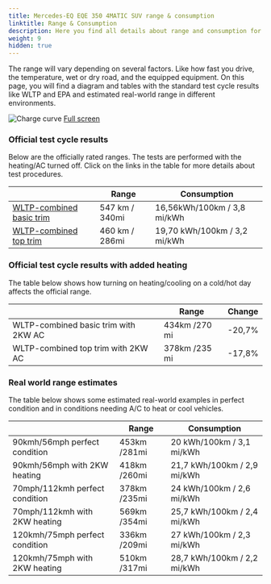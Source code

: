 ```yaml
---
title: Mercedes-EQ EQE 350 4MATIC SUV range & consumption
linktitle: Range & Consumption
description: Here you find all details about range and consumption for Mercedes-EQ EQE 350 4MATIC SUV.
weight: 9
hidden: true
---
```

<!-- markdownlint-disable MD033 -->
<object type="image/svg+xml" data="../modelnavigation.svg"></object>

The range will vary depending on several factors. Like how fast you drive, the temperature, wet or dry road, and the equipped equipment. On this page, you will find a diagram and tables with the standard test cycle results like WLTP and EPA and estimated real-world range in different environments. 

![Charge curve](../range.svg  "Range information")
[Full screen](../range.svg)

### Official test cycle results

Below are the officially rated ranges. The tests are performed with the heating/AC turned off. Click on the links in the table for more details about test procedures. 

| | Range  | Consumption  |
|----|-----|------|
| [WLTP-combined basic trim](../../../../../guides/understandingrange/wltp/) | 547 km / 340mi |16,56kWh/100km / 3,8 mi/kWh | 
| [WLTP-combined top trim](../../../../../guides/understandingrange/wltp/) | 460 km / 286mi | 19,70 kWh/100km / 3,2 mi/kWh | 

### Official test cycle results with added heating

The table below shows how turning on heating/cooling on a cold/hot day affects the official range. 

| | Range  | Change  |
|----|-----|------|
| WLTP-combined basic trim with 2KW AC | 434km /270 mi | -20,7%|
| WLTP-combined top trim with 2KW AC | 378km /235 mi | -17,8%|

### Real world range estimates

The table below shows some estimated real-world examples in perfect condition and in conditions needing A/C to heat or cool vehicles. 

| | Range  | Consumption  |
|----|-----|------|
| 90kmh/56mph perfect condition | 453km /281mi| 20 kWh/100km / 3,1 mi/kWh |
| 90kmh/56mph with 2KW heating | 418km /260mi| 21,7 kWh/100km / 2,9 mi/kWh |
| 70mph/112kmh perfect condition | 378km /235mi| 24 kWh/100km / 2,6 mi/kWh|
| 70mph/112kmh with 2KW heating | 569km /354mi| 25,7 kWh/100km / 2,4 mi/kWh  |
| 120kmh/75mph perfect condition | 336km /209mi| 27 kWh/100km / 2,3 mi/kWh |
| 120kmh/75mph with 2KW heating | 510km /317mi| 28,7 kWh/100km / 2,2 mi/kWh |
